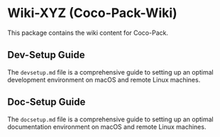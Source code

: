 # Wiki-XYZ (Coco-Pack-Wiki)

This package contains the wiki content for Coco-Pack.

## Dev-Setup Guide

The `devsetup.md` file is a comprehensive guide to setting up an optimal development environment on macOS and remote Linux machines.

## Doc-Setup Guide

The `docsetup.md` file is a comprehensive guide to setting up an optimal documentation environment on macOS and remote Linux machines.
